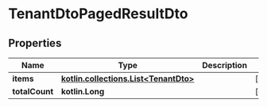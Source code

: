 
# TenantDtoPagedResultDto

## Properties
Name | Type | Description | Notes
------------ | ------------- | ------------- | -------------
**items** | [**kotlin.collections.List&lt;TenantDto&gt;**](TenantDto.md) |  |  [optional]
**totalCount** | **kotlin.Long** |  |  [optional]



